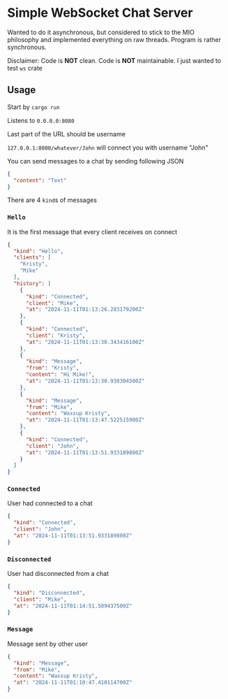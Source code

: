 # Simple WebSocket Chat Server

Wanted to do it asynchronous, but considered to stick to the MIO philosophy and implemented everything on raw threads.
Program is rather synchronous.

Disclaimer: Code is **NOT** clean. Code is **NOT** maintainable. I just wanted to test `ws` crate

## Usage

Start by `cargo run`

Listens to `0.0.0.0:8080`

Last part of the URL should be username

`127.0.0.1:8080/whatever/John` will connect you with username "John"

You can send messages to a chat by sending following JSON

```json
{
  "content": "Text"
}
```

There are 4 `kind`s of messages

### `Hello`

It is the first message that every client receives on connect

```json
{
  "kind": "Hello",
  "clients": [
    "Kristy",
    "Mike"
  ],
  "history": [
    {
      "kind": "Connected",
      "client": "Mike",
      "at": "2024-11-11T01:13:26.283179200Z"
    },
    {
      "kind": "Connected",
      "client": "Kristy",
      "at": "2024-11-11T01:13:30.343416100Z"
    },
    {
      "kind": "Message",
      "from": "Kristy",
      "content": "Hi Mike!",
      "at": "2024-11-11T01:13:30.938304500Z"
    },
    {
      "kind": "Message",
      "from": "Mike",
      "content": "Wassup Kristy",
      "at": "2024-11-11T01:13:47.522515900Z"
    },
    {
      "kind": "Connected",
      "client": "John",
      "at": "2024-11-11T01:13:51.933189800Z"
    }
  ]
}
```

### `Connected`

User had connected to a chat

```json
{
  "kind": "Connected",
  "client": "John",
  "at": "2024-11-11T01:13:51.933189800Z"
}
```

### `Disconnected`

User had disconnected from a chat

```json
{
  "kind": "Disconnected",
  "client": "Mike",
  "at": "2024-11-11T01:14:51.509437500Z"
}
```

### `Message`

Message sent by other user

```json
{
  "kind": "Message",
  "from": "Mike",
  "content": "Wassup Kristy",
  "at": "2024-11-11T01:10:47.410114700Z"
}
```


